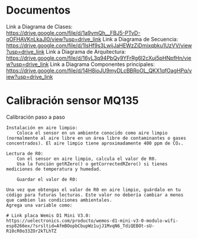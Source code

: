 # Documentos
Link a Diagrama de Clases: https://drive.google.com/file/d/1a9vmQh__FBJ5-PTvD-qOFHAVKnLkaJI0/view?usp=drive_link
Link a Diagrama de Secuencia: https://drive.google.com/file/d/1lsHf9s3LwijJaHEWzZiDmixqbku1UzVV/view?usp=drive_link
Link a Diagrama de Arquitectura: https://drive.google.com/file/d/16yL3q94PbQy9YFrRg6I2cXuj5pHNpfHn/view?usp=drive_link
Link a Diagrama Componentes principales: https://drive.google.com/file/d/14H8ioJU9myDLcBBRoOL_QKX1qfOagHPq/view?usp=drive_link

# Calibración sensor MQ135 

Calibración paso a paso

    Instalación en aire limpio:
        Coloca el sensor en un ambiente conocido como aire limpio (normalmente al aire libre en un área libre de contaminantes o gases concentrados). El aire limpio tiene aproximadamente 400 ppm de CO₂.

    Lectura de R0:
        Con el sensor en aire limpio, calcula el valor de R0.
        Usa la función getRZero() o getCorrectedRZero() si tienes mediciones de temperatura y humedad.

        Guardar el valor de R0:

    Una vez que obtengas el valor de R0 en aire limpio, guárdalo en tu código para futuras lecturas. Este valor no debería cambiar a menos que cambien las condiciones ambientales.
    Agrega una variable como:

    # Link placa Wemis D1 Mini V3.0: https://uelectronics.com/producto/wemos-d1-mini-v3-0-modulo-wifi-esp8266ex/?srsltid=AfmBOopbCbupWz1ujJ1MvqN6_TdiQEBOt-sU-R10cR0o33ZOr2kTLhTZ
